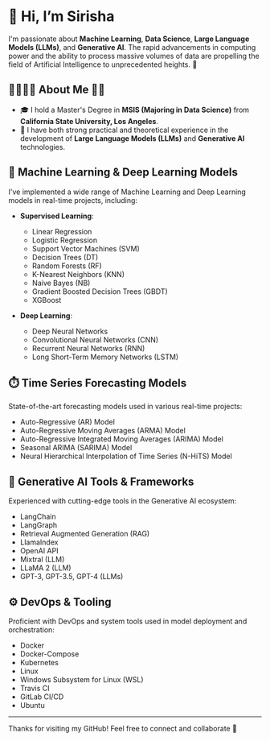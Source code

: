 # 👋 Hi, I’m Sirisha

I'm passionate about **Machine Learning**, **Data Science**, **Large Language Models (LLMs)**, and **Generative AI**. The rapid advancements in computing power and the ability to process massive volumes of data are propelling the field of Artificial Intelligence to unprecedented heights. 🚀

## 👨‍🎓🙋‍♂️ About Me 💼🎒

- 🎓 I hold a Master's Degree in **MSIS (Majoring in Data Science)** from **California State University, Los Angeles**.
- 🤖 I have both strong practical and theoretical experience in the development of **Large Language Models (LLMs)** and **Generative AI** technologies.

## 🔬 Machine Learning & Deep Learning Models

I've implemented a wide range of Machine Learning and Deep Learning models in real-time projects, including:

- **Supervised Learning**:  
  - Linear Regression  
  - Logistic Regression  
  - Support Vector Machines (SVM)  
  - Decision Trees (DT)  
  - Random Forests (RF)  
  - K-Nearest Neighbors (KNN)  
  - Naive Bayes (NB)  
  - Gradient Boosted Decision Trees (GBDT)  
  - XGBoost  

- **Deep Learning**:  
  - Deep Neural Networks  
  - Convolutional Neural Networks (CNN)  
  - Recurrent Neural Networks (RNN)  
  - Long Short-Term Memory Networks (LSTM)  

## ⏱️ Time Series Forecasting Models

State-of-the-art forecasting models used in various real-time projects:

- Auto-Regressive (AR) Model  
- Auto-Regressive Moving Averages (ARMA) Model  
- Auto-Regressive Integrated Moving Averages (ARIMA) Model  
- Seasonal ARIMA (SARIMA) Model  
- Neural Hierarchical Interpolation of Time Series (N-HiTS) Model  

## 🤖 Generative AI Tools & Frameworks

Experienced with cutting-edge tools in the Generative AI ecosystem:

- LangChain  
- LangGraph  
- Retrieval Augmented Generation (RAG)  
- LlamaIndex  
- OpenAI API  
- Mixtral (LLM)  
- LLaMA 2 (LLM)  
- GPT-3, GPT-3.5, GPT-4 (LLMs)  

## ⚙️ DevOps & Tooling

Proficient with DevOps and system tools used in model deployment and orchestration:

- Docker  
- Docker-Compose  
- Kubernetes  
- Linux  
- Windows Subsystem for Linux (WSL)  
- Travis CI  
- GitLab CI/CD  
- Ubuntu  

---

Thanks for visiting my GitHub! Feel free to connect and collaborate 🤝
